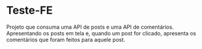 # Teste-FE
Projeto que consuma uma API de posts e uma API de comentários. Apresentando  os posts em tela e, quando um post for clicado, apresenta os comentários que foram feitos  para aquele post.

